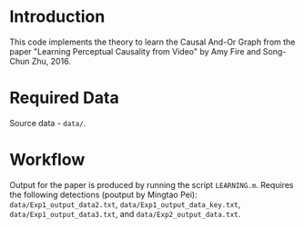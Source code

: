 Introduction
============

This code implements the theory to learn the Causal And-Or Graph from the paper "Learning Perceptual Causality from Video" by Amy Fire and Song-Chun Zhu, 2016.  

Required Data
=============

Source data - `data/`.

Workflow
========

Output for the paper is produced by running the script `LEARNING.m`.  Requires the following detections (poutput by Mingtao Pei): `data/Exp1_output_data2.txt`, `data/Exp1_output_data_key.txt`, `data/Exp1_output_data3.txt`, and `data/Exp2_output_data.txt`.
